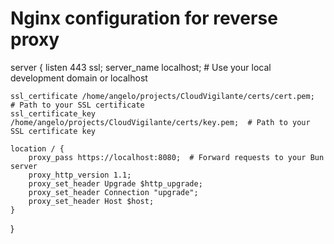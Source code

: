 # Nginx configuration for reverse proxy

server {
    listen 443 ssl;
    server_name localhost;  # Use your local development domain or localhost

    ssl_certificate /home/angelo/projects/CloudVigilante/certs/cert.pem;  # Path to your SSL certificate
    ssl_certificate_key /home/angelo/projects/CloudVigilante/certs/key.pem;  # Path to your SSL certificate key

    location / {
        proxy_pass https://localhost:8080;  # Forward requests to your Bun server
        proxy_http_version 1.1;
        proxy_set_header Upgrade $http_upgrade;
        proxy_set_header Connection "upgrade";
        proxy_set_header Host $host;
    }
}
